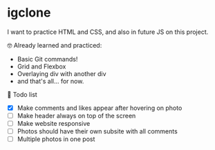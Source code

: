 # igclone
I want to practice HTML and CSS, and also in future JS on this project.

🤓 Already learned and practiced:
- Basic Git commands!
- Grid and Flexbox
- Overlaying div with another div
- and that's all... for now.

📝 Todo list
- [x] Make comments and likes appear after hovering on photo
- [ ] Make header always on top of the screen
- [ ] Make website responsive
- [ ] Photos should have their own subsite with all comments
- [ ] Multiple photos in one post
